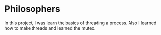 # Philosophers
In this project, I was learn the basics of threading a process. Also I learned how to make threads and learned the mutex.
